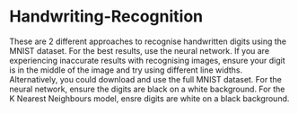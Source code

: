 # Handwriting-Recognition

These are 2 different approaches to recognise handwritten digits using the MNIST dataset. For the best results, use the neural network. If you are experiencing inaccurate results with recognising images, ensure your digit is in the middle of the image and try using different line widths. Alternatively, you could download and use the full MNIST dataset. For the neural network, ensure the digits are black on a white background. For the K Nearest Neighbours model, ensre digits are white on a black background.
